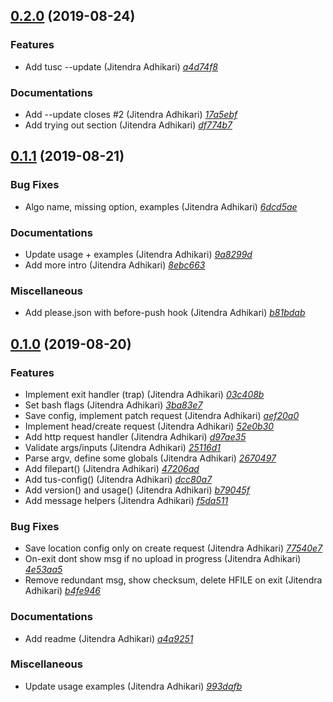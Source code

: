 ## [0.2.0](https://github.com/adhocore/tusc.sh/releases/tag/0.2.0) (2019-08-24)

### Features
- Add tusc --update (Jitendra Adhikari) [_a4d74f8_](https://github.com/adhocore/tusc.sh/commit/a4d74f8)

### Documentations
- Add --update closes #2 (Jitendra Adhikari) [_17a5ebf_](https://github.com/adhocore/tusc.sh/commit/17a5ebf)
- Add trying out section (Jitendra Adhikari) [_df774b7_](https://github.com/adhocore/tusc.sh/commit/df774b7)


## [0.1.1](https://github.com/adhocore/tusc.sh/releases/tag/0.1.1) (2019-08-21)

### Bug Fixes
- Algo name, missing option, examples (Jitendra Adhikari) [_6dcd5ae_](https://github.com/adhocore/tusc.sh/commit/6dcd5ae)

### Documentations
- Update usage + examples (Jitendra Adhikari) [_9a8299d_](https://github.com/adhocore/tusc.sh/commit/9a8299d)
- Add more intro (Jitendra Adhikari) [_8ebc663_](https://github.com/adhocore/tusc.sh/commit/8ebc663)

### Miscellaneous
- Add please.json with before-push hook (Jitendra Adhikari) [_b81bdab_](https://github.com/adhocore/tusc.sh/commit/b81bdab)


## [0.1.0](https://github.com/adhocore/tusc.sh/releases/tag/0.1.0) (2019-08-20)

### Features
- Implement exit handler (trap) (Jitendra Adhikari) [_03c408b_](https://github.com/adhocore/tusc.sh/commit/03c408b)
- Set bash flags (Jitendra Adhikari) [_3ba83e7_](https://github.com/adhocore/tusc.sh/commit/3ba83e7)
- Save config, implement patch request (Jitendra Adhikari) [_aef20a0_](https://github.com/adhocore/tusc.sh/commit/aef20a0)
- Implement head/create request (Jitendra Adhikari) [_52e0b30_](https://github.com/adhocore/tusc.sh/commit/52e0b30)
- Add http request handler (Jitendra Adhikari) [_d97ae35_](https://github.com/adhocore/tusc.sh/commit/d97ae35)
- Validate args/inputs (Jitendra Adhikari) [_25116d1_](https://github.com/adhocore/tusc.sh/commit/25116d1)
- Parse argv, define some globals (Jitendra Adhikari) [_2670497_](https://github.com/adhocore/tusc.sh/commit/2670497)
- Add filepart() (Jitendra Adhikari) [_47206ad_](https://github.com/adhocore/tusc.sh/commit/47206ad)
- Add tus-config() (Jitendra Adhikari) [_dcc80a7_](https://github.com/adhocore/tusc.sh/commit/dcc80a7)
- Add version() and usage() (Jitendra Adhikari) [_b79045f_](https://github.com/adhocore/tusc.sh/commit/b79045f)
- Add message helpers (Jitendra Adhikari) [_f5da511_](https://github.com/adhocore/tusc.sh/commit/f5da511)

### Bug Fixes
- Save location config only on create request (Jitendra Adhikari) [_77540e7_](https://github.com/adhocore/tusc.sh/commit/77540e7)
- On-exit dont show msg if no upload in progress (Jitendra Adhikari) [_4e53aa5_](https://github.com/adhocore/tusc.sh/commit/4e53aa5)
- Remove redundant msg, show checksum, delete HFILE on exit (Jitendra Adhikari) [_b4fe946_](https://github.com/adhocore/tusc.sh/commit/b4fe946)

### Documentations
- Add readme (Jitendra Adhikari) [_a4a9251_](https://github.com/adhocore/tusc.sh/commit/a4a9251)

### Miscellaneous
- Update usage examples (Jitendra Adhikari) [_993dafb_](https://github.com/adhocore/tusc.sh/commit/993dafb)

